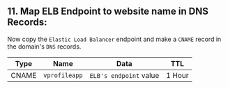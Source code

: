 ## 11. Map ELB Endpoint to website name in DNS Records:

Now copy the `Elastic Load Balancer` endpoint and make a `CNAME` record in the domain's `DNS` records.

| Type  | Name          | Data                   | TTL    |
| ----- | ------------- | ---------------------- | ------ |
| CNAME | `vprofileapp` | `ELB's endpoint` value | 1 Hour |
